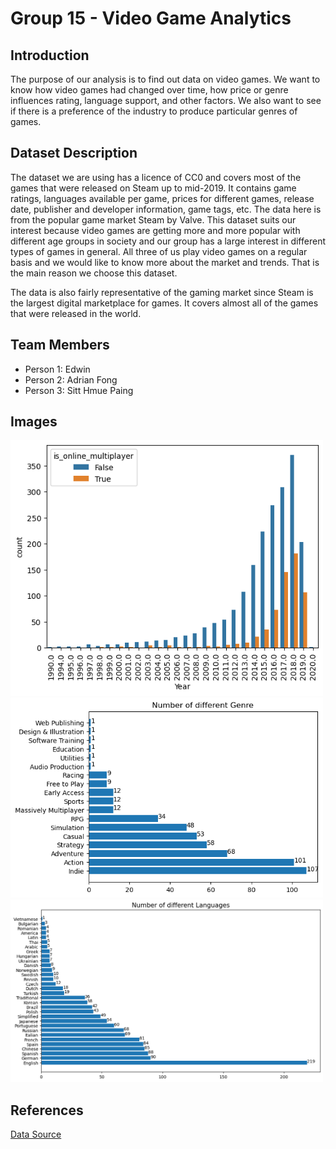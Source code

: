 # Group 15 - Video Game Analytics

## Introduction
The purpose of our analysis is to find out data on video games. We want to know how video games had changed over time, how price or genre influences rating, language support, and other factors. We also want to see if there is a preference of the industry to produce particular genres of games.

## Dataset Description
The dataset we are using has a licence of CC0 and covers most of the games that were released on Steam up to mid-2019. It contains game ratings, languages available per game, prices for different games, release date, publisher and developer information, game tags, etc. The data here is from the popular game market Steam by Valve. This dataset suits our interest because video games are getting more and more popular with different age groups in society and our group has a large interest in different types of games in general. All three of us play video games on a regular basis and we would like to know more about the market and trends. That is the main reason we choose this dataset.

The data is also fairly representative of the gaming market since Steam is the largest digital marketplace for games. It covers almost all of the games that were released in the world.

## Team Members
- Person 1: Edwin
- Person 2: Adrian Fong
- Person 3: Sitt Hmue Paing

## Images
<img src = "images\Online Multiplayer.png" width=500>
<img src = "images\Genre.png" width=500>
<img src = "images\language.png" width=500>

## References
[Data Source](https://www.kaggle.com/datasets/trolukovich/steam-games-complete-dataset)



